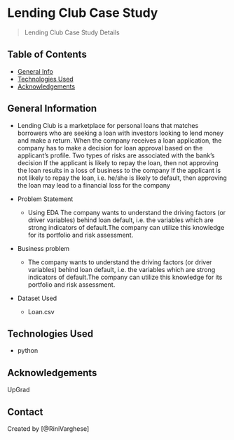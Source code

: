 # Lending Club Case Study
> Lending Club Case Study Details


## Table of Contents
* [General Info](#general-information)
* [Technologies Used](#technologies-used)
* [Acknowledgements](#acknowledgements)

<!-- You can include any other section that is pertinent to your problem -->

## General Information
- Lending Club is a marketplace for personal loans that matches borrowers who are seeking a loan with investors looking to lend money and make a return.
  When the company receives a loan application, the company has to make a decision for loan approval based on the applicant’s profile. Two types of risks     are associated with the bank’s decision
  If the applicant is likely to repay the loan, then not approving the loan results in a loss of business to the company
  If the applicant is not likely to repay the loan, i.e. he/she is likely to default, then approving the loan may lead to a financial loss for the company

- Problem Statement
  - Using EDA The company wants to understand the driving factors (or driver variables) behind loan default, i.e. the variables which are strong indicators of default.The company can utilize this knowledge for its portfolio and risk assessment. 

- Business problem 
  - The company wants to understand the driving factors (or driver variables) behind loan default, i.e. the variables which are strong indicators of default.The company can utilize this knowledge for its portfolio and risk assessment. 

- Dataset Used 
  - Loan.csv

<!-- You don't have to answer all the questions - just the ones relevant to your project. -->


<!-- You don't have to answer all the questions - just the ones relevant to your project. -->


## Technologies Used
- python

<!-- As the libraries versions keep on changing, it is recommended to mention the version of library used in this project -->

## Acknowledgements
  UpGrad



## Contact
Created by [@RiniVarghese] 


<!-- Optional -->
<!-- ## License -->
<!-- This project is open source and available under the [... License](). -->

<!-- You don't have to include all sections - just the one's relevant to your project -->
